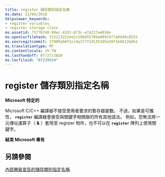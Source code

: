 ```yaml
---
title: register 儲存類別指定名稱
ms.date: 11/04/2016
helpviewer_keywords:
- register variables
- register storage class
ms.assetid: 7577bf48-88ec-4191-873c-ef4217a4034e
ms.openlocfilehash: 513213222ee2c598455709a0891977a0949c8555
ms.sourcegitcommit: 1f009ab0f2cc4a177f2d1353d5a38f164612bdb1
ms.translationtype: MT
ms.contentlocale: zh-TW
ms.lasthandoff: 07/27/2020
ms.locfileid: "87229554"
---
```

# <a name="register-storage-class-specifier"></a>register 儲存類別指定名稱

**Microsoft 特定的**

Microsoft C/C++ 編譯器不接受使用者要求的暫存器變數。 不過，如果是可攜性， **`register`** 編譯器會接受與關鍵字相關聯的所有其他語法。 例如，您無法將一元傳址運算子（ **&** ）套用至 register 物件，也不可以在 **`register`** 陣列上使用關鍵字。

**結束 Microsoft 專有**

## <a name="see-also"></a>另請參閱

[內部層級宣告的儲存類別指定名稱](../c-language/storage-class-specifiers-for-internal-level-declarations.md)
